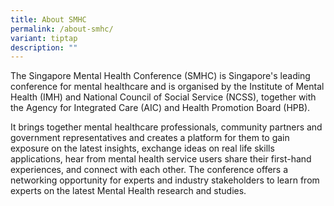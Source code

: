 ```yaml
---
title: About SMHC
permalink: /about-smhc/
variant: tiptap
description: ""
---
```

<p>The Singapore Mental Health Conference (SMHC) is Singapore's leading conference
for mental healthcare and is organised by the Institute of Mental Health
(IMH) and National Council of Social Service (NCSS), together with the
Agency for Integrated Care (AIC) and Health Promotion Board (HPB).</p>
<p>It brings together mental healthcare professionals, community partners
and government representatives and creates a platform for them to gain
exposure on the latest insights, exchange ideas on real life skills applications,
hear from mental health service users share their first-hand experiences,
and connect with each other. The conference offers a networking opportunity
for experts and industry stakeholders to learn from experts on the latest
Mental Health research&nbsp;and&nbsp;studies.</p>
<p></p>